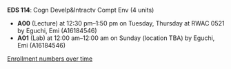 **EDS 114**: Cogn Develp&Intractv Compt Env (4 units)

- **A00** (Lecture) at 12:30 pm–1:50 pm on Tuesday, Thursday at RWAC 0521 by Eguchi, Emi (A16184546)
- **A01** (Lab) at 12:00 am–12:00 am on Sunday (location TBA) by Eguchi, Emi (A16184546)

[Enrollment numbers over time](./EDS114.tsv)
